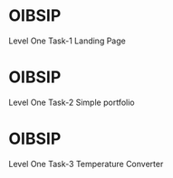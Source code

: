 # OIBSIP
Level One
Task-1
Landing Page
# OIBSIP
Level One
Task-2
Simple portfolio
# OIBSIP
Level One
Task-3
Temperature Converter
